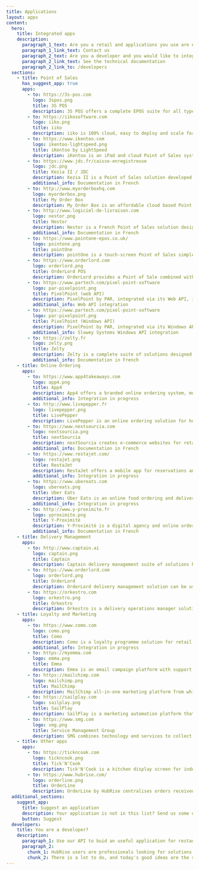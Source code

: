 ```yaml
---
title: Applications
layout: apps
content:
  hero:
    title: Integrated apps
    description:
      paragraph_1_text: Are you a retail and applications you use are not available on this page?
      paragraph_1_link_text: Contact us
      paragraph_2_text: Are you a developer and you would like to integrate your solution with HubRise?
      paragraph_2_link_text: See the technical documentation
      paragraph_2_link_to: /developers
  sections:
    - title: Point of Sales
      has_suggest_app: true
      apps:
        - to: https://3s-pos.com
          logo: 3spos.png
          title: 3S POS
          description: 3S POS offers a complete EPOS suite for all types of hospitality businesses. Feature-rich, 3S POS can be customised to fit specific business and operational requirements.
        - to: https://iikosoftware.com
          logo: iiko.png
          title: iiko
          description: iiko is 100% cloud, easy to deploy and scale for single and multi-store businesses. Over 30,000 businesses use iiko to automate every aspect of their operations. 
        - to: https://www.ikentoo.com
          logo: ikentoo-lightspeed.png
          title: iKentoo by LightSpeed
          description: iKentoo is an iPad and cloud Point of Sales system for restaurants and hoteliers. Acquired by Lightspeed, iKentoo will keep expanding to new international markets. 
        - to: https://www.jdc.fr/caisse-enregistreuse
          logo: jdc.png
          title: Kezia II / JDC
          description: Kezia II is a Point of Sales solution developed by JDC, a French market leader. Kezia II adapts to all types of businesses.
          additional_info: Documentation in French
        - to: http://www.myorderboxhq.com
          logo: myorderbox.png
          title: My Order Box
          description: My Order Box is an affordable cloud based Point of Sales for takeaway and restaurants. My Order Box is easy to install and get hands on.
        - to: http://www.logiciel-de-livraison.com
          logo: nestor.png
          title: Nestor
          description: Nestor is a French Point of Sales solution designed for home delivery and takeaway restaurants. 
          additional_info: Documentation in French
        - to: https://www.pointone-epos.co.uk/
          logo: pointone.png
          title: pointOne
          description: pointOne is a touch-screen Point of Sales simple to use. pointOne includes online ordering, kitchen screens, smart phone applications, reporting as well as stock control.
        - to: https://www.orderlord.com
          logo: orderlord.png
          title: OrderLord POS
          description: OrderLord provides a Point of Sale combined with a Delivery Mangement solution, kitchen screens and advanced reporting.
        - to: https://www.partech.com/pixel-point-software
          logo: par-pixelpoint.png
          title: PixelPoint (web API)
          description: PixelPoint by PAR, integrated via its Web API, is a Point of Sales solution for restaurants and entertainment industry sectors. PixelPoint is used for cost management, loss prevention and loyalty programs.
          additional_info: Web API integration
        - to: https://www.partech.com/pixel-point-software
          logo: par-pixelpoint.png
          title: PixelPoint (Windows API)
          description: PixelPoint by PAR, integrated via its Windows API, is a Point of Sale solution for restaurants and entertainment industry sectors. PixelPoint is used for cost management, loss prevention and loyalty programs.
          additional_info: Slowey Systems Windows API integration
        - to: https://zelty.fr
          logo: zelty.png
          title: Zelty
          description: Zelty is a complete suite of solutions designed for multisite. Zelty is suitable for any type of restaurant from fast food to traditional catering.
          additional_info: Documentation in French
    - title: Online Ordering
      apps:
        - to: https://www.app4takeaways.com
          logo: app4.png
          title: App4
          description: App4 offers a branded online ordering system, mobile app and associated applications for takeaways, restaurants, pubs, cafes and food outlets. 
          additional_info: Integration in progress
        - to: http://www.livepepper.fr
          logo: livepepper.png
          title: LivePepper
          description: LivePepper is an online ordering solution for home delivery and takeaway restaurants. LivePepper is used by independent restaurants and large franchises based in France, in the UK and internationally.
        - to: https://www.nextsourcia.com
          logo: nextsourcia.png
          title: nextSourcia
          description: nextSourcia creates e-commerce websites for retail stores. It offers also hosting services and specific development work.
          additional_info: Documentation in French
        - to: https://www.restajet.com/
          logo: restajet.png
          title: RestaJet
          description: RestaJet offers a mobile app for reservations and an online ordering website for restaurants. Content management, reporting and marketing tools are available on the RestaJet console.
          additional_info: Integration in progress
        - to: https://www.ubereats.com
          logo: ubereats.png
          title: Uber Eats
          description: Uber Eats is an online food ordering and delivery platform for local restaurants. End client can order food online or via an app.
          additional_info: Integration in progress
        - to: http://www.y-proximite.fr
          logo: yproximite.png
          title: Y-Proximité
          description: Y-Proximité is a digital agency and online ordering software editor used by SMEs and smaller retail stores.
          additional_info: Documentation in French
    - title: Delivery Management
      apps:
        - to: http://www.captain.ai
          logo: captain.png
          title: Captain
          description: Captain delivery management suite of solutions has been designed to support restaurant delivery through order management and live customer order tracking.
        - to: https://www.orderlord.com
          logo: orderlord.png
          title: OrderLord
          description: OrderLord delivery management solution can be used by restaurants, retails or delivery services agencies. Orderlord includes a dashboard for managers, an app for couriers and a tracking system for customers.
        - to: https://orkestro.com
          logo: orkestro.png
          title: Orkestro
          description: Orkestro is a delivery operations manager solution used to organise inhouse deliveries or outsource to delivery companies on-demand and on the same day.
    - title: Loyalty and Marketing
      apps:
        - to: https://www.como.com
          logo: como.png
          title: Como
          description: Como is a loyalty programme solution for retail and hospitality companies. Como gathers data about purchases and preferences to approach customers with personalised offers.
          additional_info: Integration in progress
        - to: https://myemma.com
          logo: emma.png
          title: Emma
          description: Emma is an email campaign platform with support available in email marketing strategy, content and design to help maximise your results.
        - to: https://mailchimp.com
          logo: mailchimp.png
          title: MailChimp
          description: MailChimp all‑in‑one marketing platform from which customised emails and newsletters can be sent. 
        - to: https://sailplay.com
          logo: sailplay.png
          title: SailPlay
          description: SailPlay is a marketing automation platform that helps retailers to build loyalty programs and set mass and triggered email campaigns.
        - to: https://www.smg.com
          logo: smg.png
          title: Service Management Group
          description: SMG combines technology and services to collect, analyse, and share feedback on data for brands to make decisions with insights across their enterprise.
    - title: Other apps
      apps:
        - to: https://tickncook.com
          logo: tickncook.png
          title: Tick'N'Cook
          description: Tick'N'Cook is a kitchen display screen for independent restaurants and chains. Tick'N'Cook can be customised with estimated preparation time and specialised screens for bar, pastry or kitchen.
        - to: https://www.hubrise.com/
          logo: orderline.png
          title: OrderLine
          description: OrderLine by HubRise centralises orders received from an e-commerce website and aggregators. Orders can be managed and printed.    
  additional_sections:
    suggest_app:
      title: Suggest an application
      description: Your application is not in this list? Send us some details about your application. HubRise will contact them to suggest an integration.
      button: Suggest
  developers:
    title: You are a developer?
    description:
      paragraph_1: Use our API to buid an useful application for restaurants or retail stores. Suggest it to HubRise users by posting it on our site and app store.
      paragraph_2:
        chunk_1: HubRise users are professionals looking for solutions to modernize their business.
        chunk_2: There is a lot to do, and today's good ideas are the standards of tomorrow.
---
```

